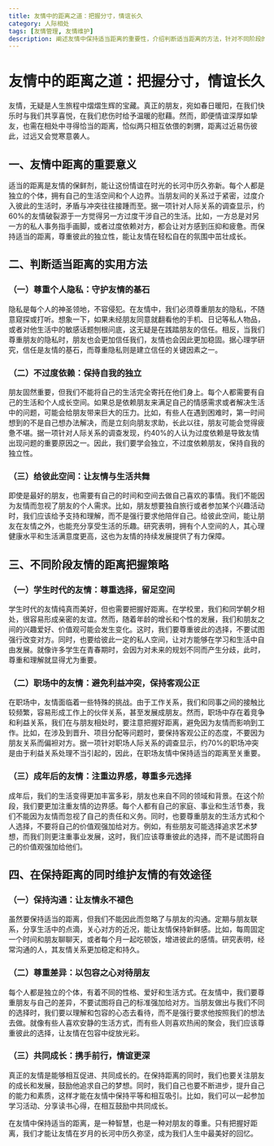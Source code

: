 ```yaml
---
title: 友情中的距离之道：把握分寸，情谊长久
category: 人际相处
tags: [友情管理, 友情维护]
description: 阐述友情中保持适当距离的重要性，介绍判断适当距离的方法，针对不同阶段的友情给出距离把握策略，并提供在保持距离同时维护友情的有效途径，帮助读者更好地经营友情。
---
```


# 友情中的距离之道：把握分寸，情谊长久

友情，无疑是人生旅程中熠熠生辉的宝藏。真正的朋友，宛如春日暖阳，在我们快乐时与我们共享喜悦，在我们悲伤时给予温暖的慰藉。然而，即便情谊深厚如挚友，也需在相处中寻得恰当的距离，恰似两只相互依偎的刺猬，距离过近易伤彼此，过远又会觉寒意袭人。

## 一、友情中距离的重要意义

适当的距离是友情的保鲜剂，能让这份情谊在时光的长河中历久弥新。每个人都是独立的个体，拥有自己的生活空间和个人边界。当朋友间的关系过于紧密，过度介入彼此的生活时，矛盾与冲突往往接踵而至。据一项针对人际关系的调查显示，约60%的友情破裂源于一方觉得另一方过度干涉自己的生活。比如，一方总是对另一方的私人事务指手画脚，或者过度依赖对方，都会让对方感到压抑和疲惫。而保持适当的距离，尊重彼此的独立性，能让友情在轻松自在的氛围中茁壮成长。

## 二、判断适当距离的实用方法

### （一）尊重个人隐私：守护友情的基石
隐私是每个人的神圣领地，不容侵犯。在友情中，我们必须尊重朋友的隐私，不随意窥探或打听。想象一下，如果未经朋友同意就翻看他的手机、日记等私人物品，或者对他生活中的敏感话题刨根问底，这无疑是在践踏朋友的信任。相反，当我们尊重朋友的隐私时，朋友也会更加信任我们，友情也会因此更加稳固。据心理学研究，信任是友情的基石，而尊重隐私则是建立信任的关键因素之一。

### （二）不过度依赖：保持自我的独立
朋友固然重要，但我们不能将自己的生活完全寄托在他们身上。每个人都需要有自己的生活和个人成长空间。如果总是依赖朋友来满足自己的情感需求或者解决生活中的问题，可能会给朋友带来巨大的压力。比如，有些人在遇到困难时，第一时间想到的不是自己想办法解决，而是立刻向朋友求助，长此以往，朋友可能会觉得疲惫不堪。据一项针对人际关系的调查发现，约40%的人认为过度依赖是导致友情出现问题的重要原因之一。因此，我们要学会独立，不过度依赖朋友，保持自我的独立性。

### （三）给彼此空间：让友情与生活共舞
即使是最好的朋友，也需要有自己的时间和空间去做自己喜欢的事情。我们不能因为友情而忽视了朋友的个人需求。比如，朋友想要独自旅行或者参加某个兴趣活动时，我们应该给予支持和理解，而不是强行要求他陪伴自己。给彼此空间，能让朋友在友情之外，也能充分享受生活的乐趣。研究表明，拥有个人空间的人，其心理健康水平和生活满意度更高，这也为友情的持续发展提供了有力保障。

## 三、不同阶段友情的距离把握策略

### （一）学生时代的友情：尊重选择，留足空间
学生时代的友情纯真而美好，但也需要把握好距离。在学校里，我们和同学朝夕相处，很容易形成亲密的友谊。然而，随着年龄的增长和个性的发展，我们和朋友之间的兴趣爱好、价值观可能会发生变化。这时，我们要尊重彼此的选择，不要试图强行改变对方。同时，也要给彼此一定的私人空间，让对方能够在学习和生活中自由发展。就像许多学生在青春期时，会因为对未来的规划不同而产生分歧，此时，尊重和理解就显得尤为重要。

### （二）职场中的友情：避免利益冲突，保持客观公正
在职场中，友情面临着一些特殊的挑战。由于工作关系，我们和同事之间的接触比较频繁，容易形成工作上的伙伴关系，甚至发展成朋友。然而，职场中存在着竞争和利益关系，我们在与朋友相处时，要注意把握好距离，避免因为友情而影响到工作。比如，在涉及到晋升、项目分配等问题时，要保持客观公正的态度，不要因为朋友关系而偏袒对方。据一项针对职场人际关系的调查显示，约70%的职场冲突是由于利益关系处理不当引起的，因此，在职场友情中保持适当的距离至关重要。

### （三）成年后的友情：注重边界感，尊重多元选择
成年后，我们的生活变得更加丰富多彩，朋友也来自不同的领域和背景。在这个阶段，我们要更加注重友情的边界感。每个人都有自己的家庭、事业和生活节奏，我们不能因为友情而忽视了自己的责任和义务。同时，也要尊重朋友的生活方式和个人选择，不要将自己的价值观强加给对方。例如，有些朋友可能选择追求艺术梦想，而我们则更注重事业发展，这时，我们应该尊重彼此的选择，而不是试图将自己的价值观强加给他们。

## 四、在保持距离的同时维护友情的有效途径

### （一）保持沟通：让友情永不褪色
虽然要保持适当的距离，但我们不能因此而忽略了与朋友的沟通。定期与朋友联系，分享生活中的点滴，关心对方的近况，能让友情保持新鲜感。比如，每周固定一个时间和朋友聊聊天，或者每个月一起吃顿饭，增进彼此的感情。研究表明，经常沟通的人，其友情关系更加稳定和持久。

### （二）尊重差异：以包容之心对待朋友
每个人都是独立的个体，有着不同的性格、爱好和生活方式。在友情中，我们要尊重朋友与自己的差异，不要试图将自己的标准强加给对方。当朋友做出与我们不同的选择时，我们要以理解和包容的心态去看待，而不是强行要求他按照我们的想法去做。就像有些人喜欢安静的生活方式，而有些人则喜欢热闹的聚会，我们应该尊重彼此的选择，让友情在包容中绽放光彩。

### （三）共同成长：携手前行，情谊更深
真正的友情是能够相互促进、共同成长的。在保持距离的同时，我们也要关注朋友的成长和发展，鼓励他追求自己的梦想。同时，我们自己也要不断进步，提升自己的能力和素质，这样才能在友情中保持平等和相互吸引。比如，我们可以一起参加学习活动、分享读书心得，在相互鼓励中共同成长。

在友情中保持适当的距离，是一种智慧，也是一种对朋友的尊重。只有把握好距离，我们才能让友情在岁月的长河中历久弥坚，成为我们人生中最美好的回忆。
